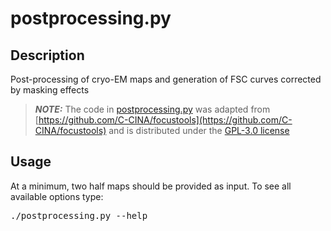 # postprocessing.py

## Description

Post-processing of cryo-EM maps and generation of FSC curves corrected by masking effects

> **_NOTE:_**  The code in [postprocessing.py](postprocessing.py) was adapted from [https://github.com/C-CINA/focustools](https://github.com/C-CINA/focustools) and is distributed under the [GPL-3.0 license](LICENSE)

## Usage

At a minimum, two half maps should be provided as input. To see all available options type:

<pre>
./postprocessing.py --help
</pre>
